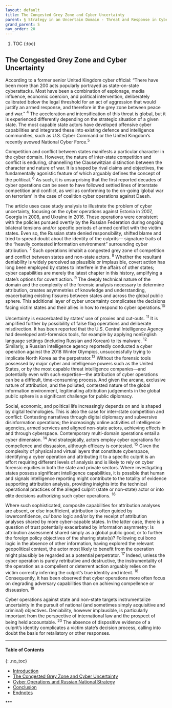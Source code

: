 ```yaml
---
layout: default
title: The Congested Grey Zone and Cyber Uncertainty
parent: § Strategy in an Uncertain Domain - Threat and Response in Cyberspace  
grand_parent: S
nav_order: 20 
---
```

<style>
.dont-break-out {
  /* These are technically the same, but use both */
  overflow-wrap: break-word;
  word-wrap: break-word;

     -ms-word-break: break-all;
  /* This is the dangerous one in WebKit, as it breaks things wherever */
  word-break: break-all;
  /* Instead use this non-standard one: */
  word-break: break-word;
}

.youtube-container {
    position: relative;
    width: 100%;
    height: 0;
    padding-bottom: 56.25%;
}
.youtube-video {
    position: absolute;
    top: 0;
    left: 0;
    width: 100%;
    height: 100%;
}

</style>

<div class="dont-break-out" markdown="1">

1. TOC
{:toc}

## The Congested Grey Zone and Cyber Uncertainty
According to a former senior United Kingdom cyber official: “There have been more than 200 acts popularly portrayed as state-on-state cyberattacks. Most have been a combination of espionage, media influence, economic coercion, and political intervention, deliberately calibrated below the legal threshold for an act of aggression that would justify an armed response, and therefore in the grey zone between peace and war.” <sup>4</sup> The acceleration and intensification of this threat is global, but it is experienced differently depending on the strategic situation of a given state. The most capable state actors have developed offensive cyber capabilities and integrated these into existing defence and intelligence communities, such as U.S. Cyber Command or the United Kingdom’s recently avowed National Cyber Force.<sup>5</sup>

Competition and conflict between states manifests a particular character in the cyber domain. However, the nature of inter-state competition and conflict is enduring, channelling the Clausewitzian distinction between the character and nature of war. It is shaped by rival claims and objectives, the fundamentally agonistic feature of which arguably defines the concept of the political. <sup>6</sup> As such, it is unsurprising that the first reported decades of cyber operations can be seen to have followed settled lines of interstate competition and conflict, as well as conforming to the on-going ‘global war on terrorism’ in the case of coalition cyber operations against Daesh.

The article uses case study analysis to illustrate the problem of cyber uncertainty, focusing on the cyber operations against Estonia in 2007, Georgia in 2008, and Ukraine in 2016. These operations were consistent with the policies pursued overtly by the Russian Federation during ongoing bilateral tensions and/or specific periods of armed conflict with the victim states. Even so, the Russian state denied responsibility, shifted blame and tried to spread doubt about the identity of the culprits— signature traits of the “heavily contested information environment” surrounding cyber attribution. <sup>7</sup> Such operations inhabit a congested grey zone of competition and conflict between states and non-state actors. <sup>8</sup> Whether the resultant deniability is widely perceived as plausible or implausible, covert action has long been employed by states to interfere in the affairs of other states; cyber capabilities are merely the latest chapter in this history, amplifying a state’s options for covert action. <sup>9</sup> The deeply technical nature of the domain and the complexity of the forensic analysis necessary to determine attribution, creates asymmetries of knowledge and understanding, exacerbating existing fissures between states and across the global public sphere. This additional layer of cyber uncertainty complicates the decisions facing victim states and their allies in how to respond to cyber operations.<sup>10</sup>

Uncertainty is exacerbated by states’ use of proxies and cut-outs. <sup>11</sup> It is amplified further by possibility of false flag operations and deliberate misdirection. It has been reported that the U.S. Central Intelligence Agency had developed anti-forensics tools, for example by applying nonEnglish language settings (including Russian and Korean) to its malware. <sup>12</sup> Similarly, a Russian intelligence agency reportedly conducted a cyber operation against the 2018 Winter Olympics, unsuccessfully trying to implicate North Korea as the perpetrator.<sup>13</sup> Without the forensic tools possessed by major cyber and intelligence powers such as the United States, or by the most capable threat intelligence companies—and potentially even with such expertise—the attribution of cyber operations can be a difficult, time-consuming process. And given the arcane, exclusive nature of attribution, and the polluted, contested nature of the global information environment, legitimating attribution judgements in the global public sphere is a significant challenge for public diplomacy.

Social, economic, and political life increasingly depends on and is shaped by digital technologies. This is also the case for inter-state competition and conflict: Contesting narratives through digital diplomacy and subversive disinformation operations; the increasingly online activities of intelligence agencies, armed services and aligned non-state actors, achieving effects in and through cyberspace. Contemporary multi-domain operations entail a cyber dimension. <sup>14</sup> And strategically, actors employ cyber operations for compellence and dissuasion, although efficacy is contested. <sup>15</sup> Given the complexity of physical and virtual layers that constitute cyberspace, identifying a cyber operation and attributing it to a specific culprit is an effort requiring different levels of analysis and is likely to rely on cyber forensic equities in both the state and private sectors. Where investigating states possess significant intelligence capabilities, it is possible that human and signals intelligence reporting might contribute to the totality of evidence supporting attribution analysis, providing insights into the technical operational practices of the alleged culprit (state or non-state) actor or into elite decisions authorizing such cyber operations. <sup>16</sup>

Where such sophisticated, composite capabilities for attribution analyses are absent, or else insufficient, attribution is often guided by lowerconfidence, *cui bono* logic and/or by the receipt of attribution analyses shared by more cyber-capable states. In the latter case, there is a question of trust potentially exacerbated by information asymmetry: Is attribution assessment shared simply as a global public good, or to further the foreign policy objectives of the sharing state(s)? Following cui bono logic in the absence of other information, having explored the relevant geopolitical context, the actor most likely to benefit from the operation might plausibly be regarded as a potential perpetrator. <sup>17</sup> Indeed, unless the cyber operation is purely retributive and destructive, the instrumentality of the operation as a compellent or deterrent action arguably relies on the victim correctly inferring the culprit’s true identity and intent. <sup>18</sup> Consequently, it has been observed that cyber operations more often focus on degrading adversary capabilities than on achieving compellence or dissuasion. <sup>19</sup>

Cyber operations against state and non-state targets instrumentalize uncertainty in the pursuit of national (and sometimes simply acquisitive and criminal) objectives. Deniability, however implausible, is particularly important from the perspective of international law and the prospect of being held accountable. <sup>20</sup> The absence of dispositive evidence of a culprit’s identity complicates a victim state’s decision process, calling into doubt the basis for retaliatory or other responses.

***

#### Table of Contents
{: .no_toc}

<ul><li> <a href="/docs/S/Strategy-in-an-Uncertain-Domain-Threat-and-Response-in-Cyberspace-1/">
Introduction</a></li><li> <a href="/docs/S/Strategy-in-an-Uncertain-Domain-Threat-and-Response-in-Cyberspace-2/">
The Congested Grey Zone and Cyber Uncertainty</a></li><li> <a href="/docs/S/Strategy-in-an-Uncertain-Domain-Threat-and-Response-in-Cyberspace-3/">
Cyber Operations and Russian National Strategy</a></li><li> <a href="/docs/S/Strategy-in-an-Uncertain-Domain-Threat-and-Response-in-Cyberspace-4/">
Conclusion</a></li><li> <a href="/docs/S/Strategy-in-an-Uncertain-Domain-Threat-and-Response-in-Cyberspace-5/">
Endnotes</a></li></ul>
***

</div>
